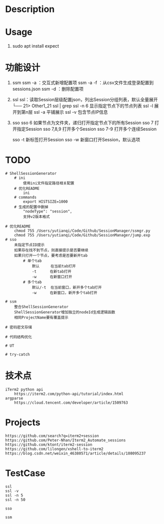 # Description


# Usage
1. sudo apt install expect


# 功能设计
1. ssm 
   ssm -a <nodeName> <ip> <port> <username> <password>：交互式新增配置项
   ssm -a -f <filename> ：从csv文件生成登录配置到sessions.json
   ssm -d <nodeId>：删除配置项
   
2. ssl
   ssl：读取Session层级配置json，列出Session分组列表，默认全量展开
     └── 21> Other1_21
   ssl | grep
   ssl -n 6        显示指定节点下的节点列表
   ssl -l <n>      展开到第n层
   ssl -a          平铺展示
   ssl -v          包含节点IP信息

3. sso
   sso 6            如果节点为文件夹，递归打开指定节点下的所有Session
   sso 7            打开指定Session
   sso 7,8,9        打开多个Session
   sso 7-9          打开多个连续Session

   sso -t           新标签打开Session
   sso -w           新窗口打开Session，默认选项

# TODO
    # ShellSessionGenerator
        # ini
            使用ini文件指定路径相关配置
        # 优化README
            ini
        # commands
            export HISTSIZE=1000
        # 生成的配置中删掉
            "nodeType": "session",
            支持v2版本格式

    # 优化README
        chmod 755 /Users/yutianqi/Code/Github/SessionManager/ssmgr.py
        chmod 755 /Users/yutianqi/Code/Github/SessionManager/jump.exp
    # sso
        未指定节点ID提示
        如果存在找不到节点，则直接提示是否要继续
        如果只打开一个节点，要考虑是否要新开tab
            # 单个tab
                默认     在当前tab打开
                -t      在新tab打开
                -w      在新窗口打开
            # 多个tab
                默认/-t  在当前窗口，新开多个tab打开
                -w      在新窗口，新开多个tab打开

    # ssm
        整合ShellSessionGenerator
        ShellSessionGenerator增加独立的nodeId生成逻辑函数
        相同ProjectName要有覆盖提示

    # 密码密文存储

    # 代码结构优化

    # UT

    # try-catch


# 技术点
    iTerm2 python api
        https://iterm2.com/python-api/tutorial/index.html
    argparse
        https://cloud.tencent.com/developer/article/1509763

# Projects
    https://github.com/search?q=iterm2+session
    https://github.com/Peter-Nhan/Iterm2_Automate_sessions
    https://github.com/ktont/iterm2-session
    https://github.com/lilongen/xshell-to-iterm2
    https://blog.csdn.net/weixin_46380571/article/details/108095237


# TestCase
    ssl
    ssl -v
    ssl -n 5
    ssl -n 50

    sso

    ssm